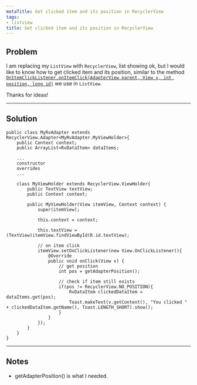 ```yaml
---
metaTitle: Get clicked item and its position in RecyclerView
tags:
- listview
title: Get clicked item and its position in RecyclerView
---
```


## Problem

I am replacing my `ListView` with `RecyclerView`, list showing ok, but I would like to know how to get clicked item and its position, similar to the method [`OnItemClickListener.onItemClick(AdapterView parent, View v, int position, long id)`](http://developer.android.com/reference/android/widget/AdapterView.OnItemClickListener.html) we use in `ListView`.


Thanks for ideas!



---

## Solution


```
public class MyRvAdapter extends RecyclerView.Adapter<MyRvAdapter.MyViewHolder>{
    public Context context;
    public ArrayList<RvDataItem> dataItems;

    ...
    constructor
    overrides
    ...

    class MyViewHolder extends RecyclerView.ViewHolder{
        public TextView textView;
        public Context context;

        public MyViewHolder(View itemView, Context context) {
            super(itemView);

            this.context = context;

            this.textView = (TextView)itemView.findViewById(R.id.textView);

            // on item click
            itemView.setOnClickListener(new View.OnClickListener(){
                @Override
                public void onClick(View v) {
                    // get position
                    int pos = getAdapterPosition();

                    // check if item still exists
                    if(pos != RecyclerView.NO_POSITION){
                        RvDataItem clickedDataItem = dataItems.get(pos);
                        Toast.makeText(v.getContext(), "You clicked " + clickedDataItem.getName(), Toast.LENGTH_SHORT).show();
                    }
                }
            });
        }
    }
}

```


---

## Notes

- getAdapterPosition() is what I needed.
